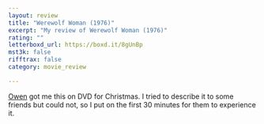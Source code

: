 ```yaml
---
layout: review
title: "Werewolf Woman (1976)"
excerpt: "My review of Werewolf Woman (1976)"
rating: ""
letterboxd_url: https://boxd.it/8gUnBp
mst3k: false
rifftrax: false
category: movie_review

---
```


<a href="https://boxd.it/WEkd" title="Owen">Owen</a> got me this on DVD for Christmas. I tried to describe it to some friends but could not, so I put on the first 30 minutes for them to experience it.
